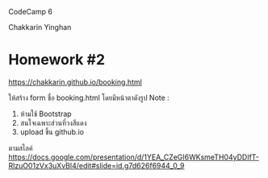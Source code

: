 CodeCamp 6

Chakkarin Yinghan

# Homework #2 
https://chakkarin.github.io/booking.html

ให้สร้าง form ชื่อ booking.html โดยมีหน้าตาดังรูป 
Note : 
1. ห้ามใช้ Bootstrap 
2. สนใจเฉพาะส่วนที่วงสีแดง
3. upload ขึ้น github.io    

ตามสไลค์ https://docs.google.com/presentation/d/1YEA_CZeGI6WKsmeTH04yDDIfT-RlzuO01zVx3uXvBl4/edit#slide=id.g7d626f6944_0_9